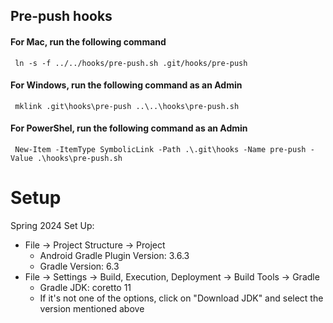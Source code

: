 
## Pre-push hooks
#### For Mac, run the following command  
  
     ln -s -f ../../hooks/pre-push.sh .git/hooks/pre-push  
  
#### For Windows, run the following command as an Admin  

     mklink .git\hooks\pre-push ..\..\hooks\pre-push.sh  

#### For PowerShel, run the following command as an Admin  
     New-Item -ItemType SymbolicLink -Path .\.git\hooks -Name pre-push -Value .\hooks\pre-push.sh

# Setup

Spring 2024 Set Up:
   - File -> Project Structure -> Project
      - Android Gradle Plugin Version: 3.6.3
      - Gradle Version: 6.3
   - File -> Settings -> Build, Execution, Deployment -> Build Tools -> Gradle
      - Gradle JDK: coretto 11
      - If it's not one of the options, click on "Download JDK" and select the version mentioned above
